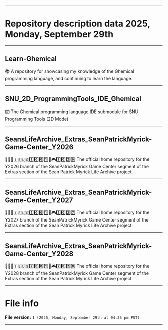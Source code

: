 
***

# Repository description data 2025, Monday, September 29th

---

## Learn-Ghemical

📚️ A repository for showcasing my knowledge of the Ghemical programming language, and continuing to learn the language. 

---

## SNU_2D_ProgrammingTools_IDE_Ghemical

⌨️ The Ghemical programming language IDE submodule for SNU Programming Tools (2D Mode)

---

## SeansLifeArchive_Extras_SeanPatrickMyrick-Game-Center_Y2026

👨‍🦱️🏴󠁧󠁢󠁷󠁬󠁳󠁿️🇮🇪️🇺🇸️2️⃣️0️⃣️0️⃣️1️⃣️📂️🎮️2️⃣️0️⃣️2️⃣️6️⃣️ The official home repository for the Y2026 branch of the SeanPatrickMyrick Game Center segment of the Extras section of the Sean Patrick Myrick Life Archive project.

---

## SeansLifeArchive_Extras_SeanPatrickMyrick-Game-Center_Y2027

👨‍🦱️🏴󠁧󠁢󠁷󠁬󠁳󠁿️🇮🇪️🇺🇸️2️⃣️0️⃣️0️⃣️1️⃣️📂️🎮️2️⃣️0️⃣️2️⃣️7️⃣️ The official home repository for the Y2027 branch of the SeanPatrickMyrick Game Center segment of the Extras section of the Sean Patrick Myrick Life Archive project.

---

## SeansLifeArchive_Extras_SeanPatrickMyrick-Game-Center_Y2028

👨‍🦱️🏴󠁧󠁢󠁷󠁬󠁳󠁿️🇮🇪️🇺🇸️2️⃣️0️⃣️0️⃣️1️⃣️📂️🎮️2️⃣️0️⃣️2️⃣️8️⃣️ The official home repository for the Y2028 branch of the SeanPatrickMyrick Game Center segment of the Extras section of the Sean Patrick Myrick Life Archive project.

***

# File info

**File version:** `1 (2025, Monday, September 29th at 04:35 pm PST)`

***

